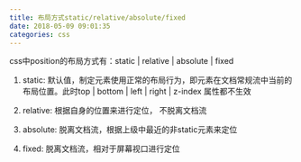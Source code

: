 ```yaml
---
title: 布局方式static/relative/absolute/fixed
date: 2018-05-09 09:01:35
categories: css
---
```


css中position的布局方式有：static | relative | absolute | fixed


1. static: 默认值，制定元素使用正常的布局行为，即元素在文档常规流中当前的布局位置。此时top | bottom | left | right | z-index 属性都不生效

2. relative: 根据自身的位置来进行定位， 不脱离文档流

3. absolute: 脱离文档流，根据上级中最近的非static元素来定位

4. fixed: 脱离文档流，相对于屏幕视口进行定位
